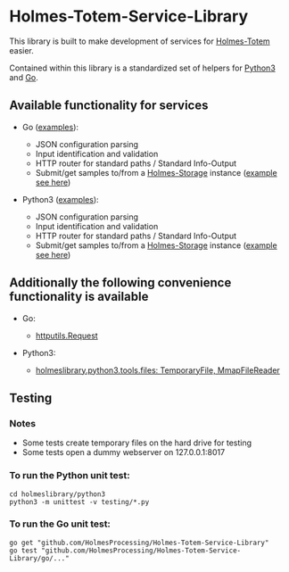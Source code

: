 # Holmes-Totem-Service-Library

This library is built to make development of services for
[Holmes-Totem](https://github.com/HolmesProcessing/Holmes-Totem) easier.

Contained within this library is a standardized set of helpers for
[Python3](https://www.python.org/download/releases/3.0/) and
[Go](https://golang.org/).


## Available functionality for services

- Go ([examples](https://github.com/HolmesProcessing/Holmes-Totem-Service-Library/tree/master/go/services/)):
  - JSON configuration parsing
  - Input identification and validation
  - HTTP router for standard paths / Standard Info-Output
  - Submit/get samples to/from a [Holmes-Storage](https://github.com/HolmesProcessing/Holmes-Storage) instance
    ([example see here](https://github.com/HolmesProcessing/Holmes-Totem-Service-Library/tree/master/go/utilities/storageutils))

- Python3 ([examples](https://github.com/HolmesProcessing/Holmes-Totem-Service-Library/tree/master/go/services/)):
  - JSON configuration parsing
  - Input identification and validation
  - HTTP router for standard paths / Standard Info-Output
  - Submit/get samples to/from a [Holmes-Storage](https://github.com/HolmesProcessing/Holmes-Storage) instance
    ([example see here](https://github.com/HolmesProcessing/Holmes-Totem-Service-Library/tree/master/python3/tools))


## Additionally the following convenience functionality is available

- Go:
  - [httputils.Request](https://github.com/HolmesProcessing/Holmes-Totem-Service-Library/tree/master/go/utilities/httputils)

- Python3:
  - [holmeslibrary.python3.tools.files: TemporaryFile, MmapFileReader](https://github.com/HolmesProcessing/Holmes-Totem-Service-Library/tree/master/python3/tools)


## Testing

### Notes
* Some tests create temporary files on the hard drive for testing
* Some tests open a dummy webserver on 127.0.0.1:8017

### To run the Python unit test:
```shell-script
cd holmeslibrary/python3
python3 -m unittest -v testing/*.py
```

### To run the Go unit test:
```shell-script
go get "github.com/HolmesProcessing/Holmes-Totem-Service-Library"
go test "github.com/HolmesProcessing/Holmes-Totem-Service-Library/go/..."
```
